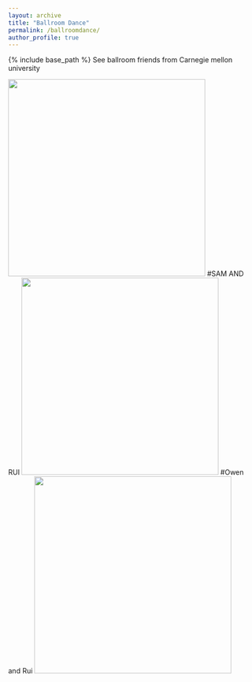 ```yaml
---
layout: archive
title: "Ballroom Dance"
permalink: /ballroomdance/
author_profile: true
---
```


{% include base_path %}
See ballroom friends from Carnegie mellon university

<img src="https://user-images.githubusercontent.com/66021647/213766328-7201dcc9-ed4d-410e-a7f1-3d75c02b26f4.JPG" width="400">
#SAM AND RUI
<img src="https://user-images.githubusercontent.com/66021647/213771252-fe950b1f-3a3f-497f-959a-00a36a20a18b.JPG" width="400">
#Owen and Rui
<img src="https://user-images.githubusercontent.com/66021647/213771267-65d5d70f-8d55-472e-9e6d-46ee9835ff2f.JPG" width="400">
